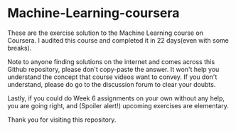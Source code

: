 # Machine-Learning-coursera

These are the exercise solution to the Machine Learning course on Coursera. I audited this course and completed it in 22 days(even with some breaks).

Note to anyone finding solutions on the internet and comes across this Github repository, please don't copy-paste the answer. It won't help you understand the concept that course videos want to convey. If you don't understand, please do go to the discussion forum to clear your doubts. 

Lastly, if you could do Week 6 assignments on your own without any help, you are going right, and (Spoiler alert!) upcoming exercises are elementary.

Thank you for visiting this repository.
